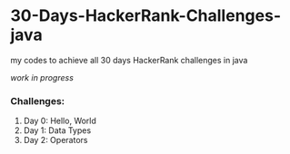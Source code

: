 # 30-Days-HackerRank-Challenges-java
my codes to achieve all 30 days HackerRank challenges in java

*work in progress*

<h3>Challenges:</h3>
<ol>
  <li> Day 0: Hello, World</li>
  <li> Day 1: Data Types</li>
  <li> Day 2: Operators</li>
